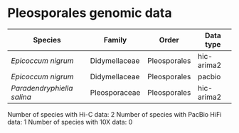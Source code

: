 # Pleosporales genomic data

| Species | Family | Order | Data type |
| -- | --- | --- | --- |
| *Epicoccum nigrum* | Didymellaceae | Pleosporales | hic-arima2 |
| *Epicoccum nigrum* | Didymellaceae | Pleosporales | pacbio |
| *Paradendryphiella salina* | Pleosporaceae | Pleosporales | hic-arima2 |

Number of species with Hi-C data: 2
Number of species with PacBio HiFi data: 1
Number of species with 10X data: 0
